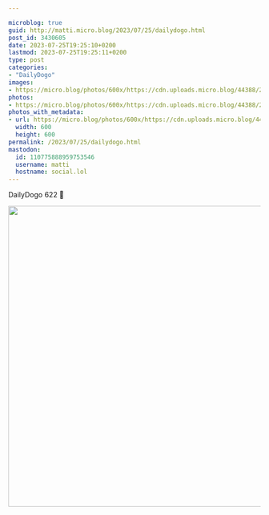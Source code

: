 ```yaml
---

microblog: true
guid: http://matti.micro.blog/2023/07/25/dailydogo.html
post_id: 3430605
date: 2023-07-25T19:25:10+0200
lastmod: 2023-07-25T19:25:11+0200
type: post
categories:
- "DailyDogo"
images:
- https://micro.blog/photos/600x/https://cdn.uploads.micro.blog/44388/2023/520b38b8cd734f298e78cbd4ddfb21a5.jpg
photos:
- https://micro.blog/photos/600x/https://cdn.uploads.micro.blog/44388/2023/520b38b8cd734f298e78cbd4ddfb21a5.jpg
photos_with_metadata:
- url: https://micro.blog/photos/600x/https://cdn.uploads.micro.blog/44388/2023/520b38b8cd734f298e78cbd4ddfb21a5.jpg
  width: 600
  height: 600
permalink: /2023/07/25/dailydogo.html
mastodon:
  id: 110775888959753546
  username: matti
  hostname: social.lol
---
```

DailyDogo 622 🐶

<img src="https://micro.blog/photos/600x/https://blog.martin-haehnel.de/uploads/2023/520b38b8cd734f298e78cbd4ddfb21a5.jpg" width="600" height="600" alt="" />
